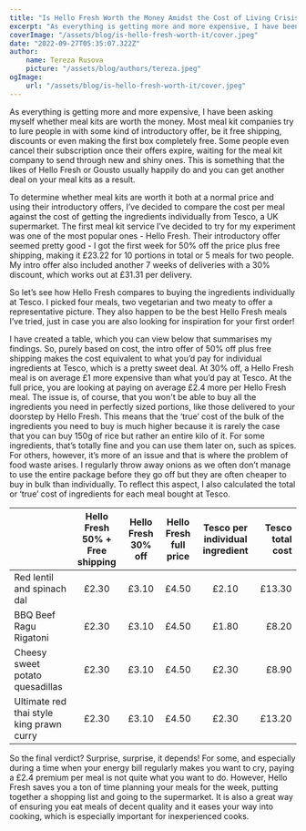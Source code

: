 ```yaml
---
title: "Is Hello Fresh Worth the Money Amidst the Cost of Living Crisis as of November 2022?"
excerpt: "As everything is getting more and more expensive, I have been asking myself whether meal kits are worth the money. Most meal kit companies try to lure people in with some kind of introductory offer, be it free shipping, discounts or even making the first box completely free. Some people even cancel their subscription once their offers expire, waiting for the meal kit company to send through new and shiny ones."
coverImage: "/assets/blog/is-hello-fresh-worth-it/cover.jpeg"
date: "2022-09-27T05:35:07.322Z"
author:
    name: Tereza Rusova
    picture: "/assets/blog/authors/tereza.jpeg"
ogImage:
    url: "/assets/blog/is-hello-fresh-worth-it/cover.jpeg"
---
```


As everything is getting more and more expensive, I have been asking myself whether meal kits are worth the money. Most meal kit companies try to lure people in with some kind of introductory offer, be it free shipping, discounts or even making the first box completely free. Some people even cancel their subscription once their offers expire, waiting for the meal kit company to send through new and shiny ones. This is something that the likes of Hello Fresh or Gousto usually happily do and you can get another deal on your meal kits as a result.

To determine whether meal kits are worth it both at a normal price and using their introductory offers, I’ve decided to compare the cost per meal against the cost of getting the ingredients individually from Tesco, a UK supermarket. The first meal kit service I’ve decided to try for my experiment was one of the most popular ones - Hello Fresh. Their introductory offer seemed pretty good - I got the first week for 50% off the price plus free shipping, making it £23.22 for 10 portions in total or 5 meals for two people. My intro offer also included another 7 weeks of deliveries with a 30% discount, which works out at £31.31 per delivery.

So let’s see how Hello Fresh compares to buying the ingredients individually at Tesco. I picked four meals, two vegetarian and two meaty to offer a representative picture. They also happen to be the best Hello Fresh meals I’ve tried, just in case you are also looking for inspiration for your first order!

I have created a table, which you can view below that summarises my findings. So, purely based on cost, the intro offer of 50% off plus free shipping makes the cost equivalent to what you’d pay for individual ingredients at Tesco, which is a pretty sweet deal. At 30% off, a Hello Fresh meal is on average £1 more expensive than what you’d pay at Tesco. At the full price, you are looking at paying on average £2.4 more per Hello Fresh meal. The issue is, of course, that you won't be able to buy all the ingredients you need in perfectly sized portions, like those delivered to your doorstep by Hello Fresh. This means that the ‘true’ cost of the bulk of the ingredients you need to buy is much higher because it is rarely the case that you can buy 150g of rice but rather an entire kilo of it. For some ingredients, that’s totally fine and you can use them later on, such as spices. For others, however, it’s more of an issue and that is where the problem of food waste arises. I regularly throw away onions as we often don’t manage to use the entire package before they go off but they are often cheaper to buy in bulk than individually. To reflect this aspect, I also calculated the total or ‘true’ cost of ingredients for each meal bought at Tesco.

|                                          | Hello Fresh 50% + Free shipping | Hello Fresh 30% off | Hello Fresh full price | Tesco per individual ingredient | Tesco total cost |
| :--------------------------------------- | :-----------------------------: | :-----------------: | :--------------------: | :-----------------------------: | ---------------: |
| Red lentil and spinach dal               |              £2.30              |        £3.10        |         £4.50          |              £2.10              |           £13.30 |
| BBQ Beef Ragu Rigatoni                   |              £2.30              |        £3.10        |         £4.50          |              £1.80              |            £8.20 |
| Cheesy sweet potato quesadillas          |              £2.30              |        £3.10        |         £4.50          |              £2.30              |            £8.90 |
| Ultimate red thai style king prawn curry |              £2.30              |        £3.10        |         £4.50          |              £2.30              |           £13.20 |

So the final verdict? Surprise, surprise, it depends! For some, and especially during a time when your energy bill regularly makes you want to cry, paying a £2.4 premium per meal is not quite what you want to do. However, Hello Fresh saves you a ton of time planning your meals for the week, putting together a shopping list and going to the supermarket. It is also a great way of ensuring you eat meals of decent quality and it eases your way into cooking, which is especially important for inexperienced cooks.
